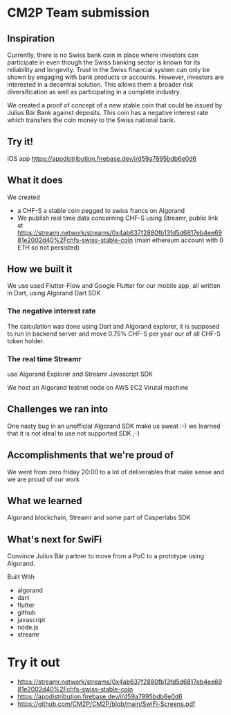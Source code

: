 # CM2P Team submission

## Inspiration
Currently, there is no Swiss bank coin in place where investors can participate in even though the Swiss banking sector is known for its reliability and longevity. Trust in the Swiss financial system can only be shown by engaging with bank products or accounts. However, investors are interested in a decentral solution. This allows them a broader risk diversification as well as participating in a complete industry.

We created a proof of concept of a new stable coin that could be issued by Julius Bär Bank against deposits. This coin has a negative interest rate which transfers the coin money to the Swiss national bank.

## Try it!
IOS app https://appdistribution.firebase.dev/i/d59a7895bdb6e0d6

## What it does
We created

* a CHF-S a stable coin pegged to swiss francs on Algorand
* We publish real time data concerning CHF-S using Streamr, public link at https://streamr.network/streams/0x4ab637f2880fb13fd5d6817eb4ee6981e2002d40%2Fchfs-swiss-stable-coin (main ethereum account with 0 ETH so not persisted)

## How we built it
We use used Flutter-Flow and Google Flutter for our mobile app, all written in Dart, using Algorand Dart SDK

### The negative interest rate 
The calculation was done using Dart and Algorand explorer, it is supposed to run in backend server and move 0.75% CHF-S per year our of all CHF-S token holder.

### The real time Streamr 
use Algorand Explorer and Streamr Javascript SDK

We host an Algorand testnet node on AWS EC2 Virutal machine

## Challenges we ran into
One nasty bug in an unofficial Algorand SDK make us sweat :-) we learned that it is not ideal to use not supported SDK ;-)

## Accomplishments that we're proud of
We went from zero friday 20:00 to a lot of deliverables that make sense and we are proud of our work

## What we learned
Algorand blockchain, Streamr and some part of Casperlabs SDK

## What's next for SwiFi
Convince Julius Bär partner to move from a PoC to a prototype using Algorand.

Built With
* algorand
* dart
* flutter
* github
* javascript
* node.js
* streamr
# Try it out
* https://streamr.network/streams/0x4ab637f2880fb13fd5d6817eb4ee6981e2002d40%2Fchfs-swiss-stable-coin
* https://appdistribution.firebase.dev/i/d59a7895bdb6e0d6
* https://github.com/CM2P/CM2P/blob/main/SwiFi-Screens.pdf
